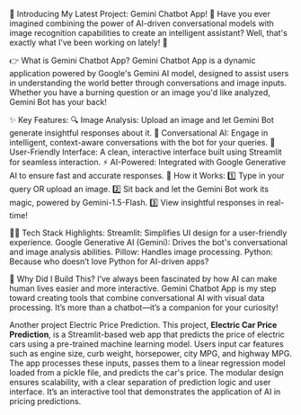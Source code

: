 🌟 Introducing My Latest Project: Gemini Chatbot App! 🌟
Have you ever imagined combining the power of AI-driven 
conversational models with image recognition capabilities
to create an intelligent assistant? Well,
that's exactly what I’ve been working on lately! 🚀

👉 What is Gemini Chatbot App?
Gemini Chatbot App is a dynamic application powered by Google's Gemini AI model,
designed to assist users in understanding the world better through conversations
and image inputs. Whether you have a burning question or 
an image you'd like analyzed, Gemini Bot has your back!

✨ Key Features:
🔍 Image Analysis: Upload an image and let Gemini Bot generate insightful responses about it.
💬 Conversational AI: Engage in intelligent, context-aware conversations with the bot for your queries.
🤝 User-Friendly Interface: A clean, interactive interface built using Streamlit for seamless interaction.
⚡ AI-Powered: Integrated with Google Generative AI to ensure fast and accurate responses.
🎨 How it Works:
1️⃣ Type in your query OR upload an image.
2️⃣ Sit back and let the Gemini Bot work its magic, powered by Gemini-1.5-Flash.
3️⃣ View insightful responses in real-time!


👩‍💻 Tech Stack Highlights:
Streamlit: Simplifies UI design for a user-friendly experience.
Google Generative AI (Gemini): Drives the bot's conversational and image analysis abilities.
Pillow: Handles image processing.
Python: Because who doesn’t love Python for AI-driven apps?

🤔 Why Did I Build This?
I’ve always been fascinated by how AI 
can make human lives easier and more interactive.
Gemini Chatbot App is my step toward creating tools 
that combine conversational AI with visual data processing.
It’s more than a chatbot—it’s a companion for your curiosity!




Another project Electric Price Prediction.
This project, **Electric Car Price Prediction**,
is a Streamlit-based web app that predicts the price
of electric cars using a pre-trained machine learning model.
Users input car features such as engine size, curb weight,
horsepower, city MPG, and highway MPG.
The app processes these inputs, passes them to a linear 
regression model loaded from a pickle file, and predicts the car's price. 
The modular design ensures scalability,
with a clear separation of prediction logic and user interface.
It’s an interactive tool that demonstrates the application of AI in pricing predictions.
